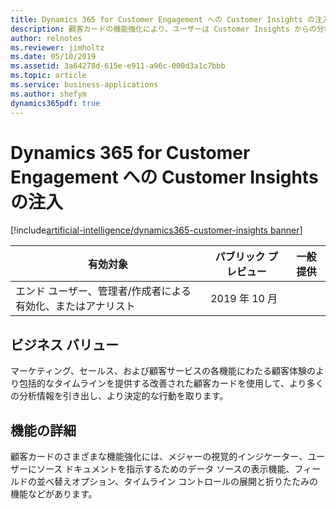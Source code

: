 ```yaml
---
title: Dynamics 365 for Customer Engagement への Customer Insights の注入
description: 顧客カードの機能強化により、ユーザーは Customer Insights からの分析情報をより簡単に利用できるようになります。
author: relnotes
ms.reviewer: jimholtz
ms.date: 05/10/2019
ms.assetid: 3a64278d-615e-e911-a96c-000d3a1c7bbb
ms.topic: article
ms.service: business-applications
ms.author: shefym
dynamics365pdf: true
---
```

# <a name="infusing-customer-insights-into-dynamics-365-for-customer-engagement"></a>Dynamics 365 for Customer Engagement への Customer Insights の注入
[!include[artificial-intelligence/dynamics365-customer-insights banner](../includes/artificial-intelligence/dynamics365-customer-insights.md)]

| 有効対象    |  パブリック プレビュー | 一般提供 | 
| ---------- | ---------- |---------- |
|エンド ユーザー、管理者/作成者による有効化、またはアナリスト|2019 年 10 月| |


## <a name="business-value"></a>ビジネス バリュー
<!-- bv start -->
マーケティング、セールス、および顧客サービスの各機能にわたる顧客体験のより包括的なタイムラインを提供する改善された顧客カードを使用して、より多くの分析情報を引き出し、より決定的な行動を取ります。

<!-- bv end -->



## <a name="feature-details"></a>機能の詳細
<!--feature detail start -->
顧客カードのさまざまな機能強化には、メジャーの視覚的インジケーター、ユーザーにソース ドキュメントを指示するためのデータ ソースの表示機能、フィールドの並べ替えオプション、タイムライン コントロールの展開と折りたたみの機能などがあります。

<!--feature detail end -->










